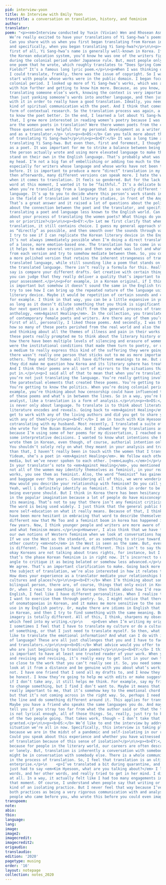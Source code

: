 ```yaml
---
pid: interview-yoon
title: An Interview with Emily Yoon
transtitle: a conversation on translation, history, and feminism
author:
translator:
poem: "<p><em>Interview conducted by Yuxin (Vivian) Wen and Rhosean Asmah</p></em>\n\n<p><b>DS:</b>
  We’re really excited to have your translations of Yi Sang-hwa’s poems in this issue!
  Can you share with us when you first began translating from Korean into English,
  and specifically, when you began translating Yi Sang-hwa?</p>\n\n<p><b>EY:</b> So
  first of all, Yi Sang-hwa’s name is generally well-known in Korea. If you went through
  the Korean education system, you’d know he was one of the writers fighting for independence
  during the colonial period under Japanese rule. But, most people only know him for
  one poem that he wrote, which roughly translates to “Does Spring Come to These Stolen
  Fields?” It’s a famous long lyric poem.</p>\n<p>When I was thinking of people that
  I could translate, frankly, there was the issue of copyright. So I wanted to first
  start with people whose works were in the public domain. I began focusing on the
  colonial period. I looked up more of Yi Sang-hwa’s works, which was a way of engaging
  with him further and getting to know him more. Because, as you know, as translators
  translating someone else’s work, knowing the context is very important. It’s more
  than just yanking someone’s words into another language, and then just walking away
  with it in order to really have a good translation. Ideally, you need to have some
  kind of spiritual communication with the poet. And I think that comes a lot in the
  form of contextual research. So the translation process was again, a way of getting
  to know the poet better. In the end, I learned a lot about Yi Sang-hwa.</p>\n<p>After
  that, I grew more interested in reading women’s poetry because I was thinking <em>Where
  are the women poets in translation? Were there women poets from the colonial period?</em>
  Those questions were helpful for my personal development as a writer, as a researcher,
  and as a translator.</p> \n\n<p><b>DS:</b> Can you talk more about the experience
  of translating Yi Sang-hwa?</p>\n\n<p><b>EY:</b> It was a long time ago when I was
  translating Yi Sang-hwa. But even then, first and foremost, I thought of myself
  as a poet. It was important for me to strike a balance between being true to what
  the person actually wrote and using more elevated language to make the translations
  stand on their own in the English language. That’s probably what was running through
  my head. I’m not a big fan of embellishing or adding too much to the original text,
  especially for writers whose language and whose works have not been translated much
  before. It is important to produce a more “direct” translation in my opinion. And
  then afterwards, many different versions can speak more. I hate the word “faithful”
  when it comes to translation. It feels so gendered. But for the lack of a better
  word at this moment, I wanted it to be “faithful.” It’s a delicate balance especially
  when you’re translating from a language that is so vastly different from the target
  language. It’s up to you to decide where this person’s work stands in the world,
  in the field of translation and literary studies, in front of the Anglophone audience.</p>\n\n<p><b>DS:</b>
  That’s a great answer and it raised a lot of questions about the politics of language,
  about the connection between the poet and the translator, and specifically, about
  translating a poet and language less known to the English world. Can you share more
  about your process of translating the women poets? What things do you tend to focus
  on or prioritize?</p>\n\n<p><b>EY:</b> Let me first clarify that when I say “direct”
  translation, it still contains choice. I guess my general approach still is to translate
  as “directly” as possible, and then smooth over the sounds through various revisions.
  I try to see if I can replicate the Korean literary device in the English language.
  It’s not always immediately possible when I’m doing a direct translation instead
  of a loose, more emotion-based one. The translation has to come in various drafts:
  it helps to make several versions and then see what was lost and what was gained
  from each version and try to somehow mediate between them. So, you come up with
  a more polished version that retains the inherent strangeness of translation and
  translated language, while still sounding like a poem that stands on its own in
  the translated language. There isn’t really a formula for this. Really, all I can
  say is compare your different drafts. Get creative with certain things as long as
  you can judge that they really deliver a quality that’s important to the poem in
  your assessment.</p>\n<p>For example, in a Korean original, if I think repetition
  is important but somehow it doesn’t sound the same in the English translation, I
  try to see how I can bring up the repeated nature of the language using another
  literary device. Maybe it would be repetition of certain sounds and consonants,
  for example. I think in that way, you can be a little expansive in your strategies,
  as long as it doesn’t dilute something that you think is significant.</p>\n\n<p><b>DS:</b>
  Our next question is a slight shift from the general process of translation to your
  anthology, <em>Against Healing</em>. In the collection, you translated a variety
  of contemporary female poets and writers. Are there any of them you’d like to highlight?</p>\n\n<p><b>EY:</b>
  First of all, personally, I liked those poems. And secondly, I was thinking about
  how so many of these poets perished from the real world and also the literary world,
  and thinking about all the themes of illness and pain in their works as well. Reading
  these poets really prompted me to think about the literary history of Korea and
  how there have been multiple levels of silencing and erasure of women poets. What
  were the institutional conditions that made them turn to poetry, or use poetry as
  a medium to really express this kind of the suffering they were going through? So
  there wasn’t really one person that sticks out to me as more important than the
  others. They and their homes all have different meanings to me. But as a collective,
  they did make me question how Korea and its literary sphere has treated women writers.
  And I think their poems are all sort of mirrors to the situations that they were
  put in.</p>\n<p>I said all of that to mean that when you’re translating someone,
  you’re not just translating the language. You’re really getting involved in knowing
  the paratextual elements that created these poems. You’re getting to know the history.
  You’re getting to know the politics. When you’re doing colonial period poetry, for
  example, you’re thinking about how censorship could have influenced the writing
  of these poems and what’s in between the lines. So in a way, you’re becoming an
  analyst, like a translation is a form of analysis.</p>\n\n<p><b>DS:</b> Yes, translation
  is never only about language. To translate is to think about literature and what
  literature encodes and reveals. Going back to <em>Against Healing</em>, did you
  get to work with any of the living authors and did you get to share your translation
  with any of them?</p>\n\n<p><b>EY:</b> I am in touch with Kim Hyesoon. I’m actually
  cotranslating with my husband. Most recently, I translated a suite of poems that
  she wrote for the Busan Biennale. And I showed her my translations as well. Also,
  because I’m using some of her poems for my dissertation, I reached out to her about
  some interpretative decisions. I wanted to know what intentions she had when she
  wrote them in Korean, even though, of course, authorial intention only goes so far.
  You shouldn’t solely rely on what they meant in your analysis and translation.</p>\n\n<p>Other
  than that, I haven’t really been in touch with the women that I translated. Kim
  Yideum, she’s a poet in <em>Against Healing</em>. We follow each other on social
  media, but we’ve never spoken to each other. [<em>Laughs.</em>]</p>\n\n<p><b>DS:</b>
  In your translator’s note to <em>Against Healing</em>, you mentioned that although
  not all of the women may identify themselves as feminist, in your reading of their
  works, you see them as feminist. Also, the word “feminist” has gained so much resonance
  and baggage over the years. Considering all of this, we were wondering two things.
  How would you describe your relationship with feminism? Do you call yourself a feminist?</p>\n\n<p><b>EY:</b>
  Yeah, well i definitely identify as feminist. I think in order to be a decent human
  being everyone should. But I think in Korea there has been hesitancy about the term
  in the popular imagination because a lot of people do have misconceptions about
  its meaning. That’s not to say that there isn’t any feminist criticism in Korea.
  The word is being used widely. I just think that the general public has to have
  more self-education on what it really means. Because of that, I think women writers
  have been more hesitant in embracing that word to describe themselves. It’s a little
  different now that Me Too and a feminist boom in korea has happened in the past
  few years. Now, I think younger people and writers are more aware of feminist criticism
  and what feminism means.</p>\n<p>However, I also think that we have to dismantle
  our own notions of Western feminism when we look at conversations happening in Korea.
  If we use the West as the standard, or as something to strive toward, then every
  other country <em>not</em> in the West is seen as the same. But, everyone’s timeline
  is different. The issues at hand are different. This isn’t to say that I think it’s
  okay Koreans are not talking about trans rights, for instance, but I think that
  that’s the phase Korean feminism is in right now. It’s incorrect to use the Western
  angle to critique it as being belated or somehow less advanced.</p>\n\n<p><b>DS:</b>
  We agree. That’s an important clarification to make. Going back more directly to
  the subject of translation, we’re also interested in how it relates to liminality.
  How does your experience as a translator mediate your relationships between different
  cultures and places?</p>\n\n<p><b>EY:</b> When I’m thinking about something as a
  bilingual person, there are, of course, things that only exist in Korean or in English.
  Or, when I react to something in Korean then think about how I’d react to it in
  English, I feel like I have different personalities. When I realize these differences,
  I want to exercise them through poetry. So, I might notice that there are a lot
  of onomatopoeias in Korean, and it makes me more sensitive to the sounds that I
  use in my English poetry. Or, maybe there are idioms in English that don’t exist
  in Korean, and then I try to find something with the same meaning. But then the
  imagery is totally different. All of this, I think, sharpens my observational skills,
  which feed into my writing.</p>\n    <p>Even when I’m writing my original poetry,
  I sometimes I feel that I have to translate my culture or do a cultural translation
  of something, or that I just need to translate myself. So then, what does it feel
  like to translate the emotional information? And what can I do with it on the level
  of language? These are all just challenges that you and I have to face as writers
  and translators.</p>\n​\n<p><b>DS:</b> What advice would you offer to young translators
  who are just beginning to translate poems?</p>\n​\n<p><b>EY:</b> I think that it
  is important to have at least one trusted reader of your work. When you’re revising
  and revising and revising, it’s really easy to get lost in your own thoughts. You’re
  so close to the work that you can’t really see it. So, you need someone who will
  look at it from a distance and be genuine with you about what’s working and what’s
  not. I have one friend that I send all my drafts to, and I know they’re going to
  be honest. I know they’re going to help me with edits or make suggestions. Even
  if I don’t take any, it still helps me think. For example, say my friend told me
  to change something, but I find I don’t want to. Maybe it means that the line is
  really important to me, that it’s somehow key to the emotional chord of the poem,
  but that it’s not coming across in the right way. So, perhaps I need to revisit
  the line and do something different around it. This applies for translation, too.
  Maybe you have a friend who speaks the same languages you do. And maybe they can
  tell you if you stray too far from what the author said or that the translation
  is not lyrical enough, all of those things. So, really, just try to keep that community
  of the two people going. That takes work, though — I don’t take that friend for
  granted.</p>\n​\n<p><b>DS:</b> We’d like to end the interview by addressing the
  situation we’re all in now. Specifically, this interview is taking place virtually
  because we are in the midst of a pandemic and self-isolating in our respective locations.
  Could you speak about this experience and whether you have witnessed or felt questions
  of translation because of this sense of isolation?</p>\n​\n<p><b>EY:</b> It’s interesting
  because for people in the literary world, our careers are often described as solitary
  or lonely. But, translation is inherently a conversation with somebody else, who
  might be in conversation with somebody else. There is a whole community contained
  in the process of translation. So, I feel that translation is an ultimately <em>un</em>-lonely
  enterprise.</p>\n    <p>I’ve translated a bit during quarantine, and sometimes I
  just had to say <em>Kim Hyesoon, what are you talking about?</em> I looked up her
  words, and her other words, and really tried to get in her mind. I didn’t feel alone
  at all. In a way, it actually felt like I had too many engagements in my head at
  that moment. Of course, I understand when people say that writing or reading is
  kind of an isolating practice. But I never feel that way because I’ve always seen
  both practices as being a very rigorous communication with and analysis of other
  people who came before you, who wrote this before you could even imagine it.</p>"
transpoem:
note:
abio:
tbio:
language:
lang:
image:
image2:
imagecredit:
imagecredit2:
origaudio:
translaudio:
edition: '2020'
pagetype: musing
order: '16'
layout: notepage
collection: notes_2020
---
```


